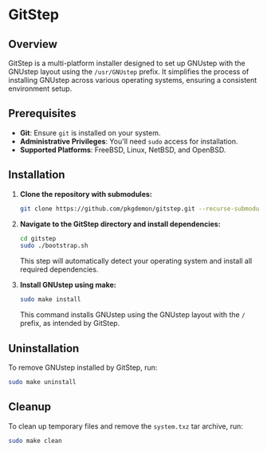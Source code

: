 
# GitStep

## Overview
GitStep is a multi-platform installer designed to set up GNUstep with the GNUstep layout using the `/usr/GNUstep` prefix. It simplifies the process of installing GNUstep across various operating systems, ensuring a consistent environment setup.

## Prerequisites
- **Git**: Ensure `git` is installed on your system.
- **Administrative Privileges**: You'll need `sudo` access for installation.
- **Supported Platforms**: FreeBSD, Linux, NetBSD, and OpenBSD.

## Installation

1. **Clone the repository with submodules:**

   ```bash
   git clone https://github.com/pkgdemon/gitstep.git --recurse-submodules
   ```

2. **Navigate to the GitStep directory and install dependencies:**

   ```bash
   cd gitstep
   sudo ./bootstrap.sh
   ```

   This step will automatically detect your operating system and install all required dependencies.

3. **Install GNUstep using make:**

   ```bash
   sudo make install
   ```

   This command installs GNUstep using the GNUstep layout with the `/` prefix, as intended by GitStep.

## Uninstallation

To remove GNUstep installed by GitStep, run:
```bash
sudo make uninstall
```

## Cleanup

To clean up temporary files and remove the `system.txz` tar archive, run:
```bash
sudo make clean
```